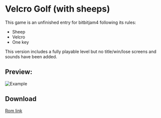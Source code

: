# Velcro Golf (with sheeps)

This game is an unfinished entry for bitbitjam4 following its rules:

* Sheep
* Velcro
* One key

This version includes a fully playable level but no title/win/lose screens and sounds have been added.

## Preview:

![Example](http://brovador.github.io/velcro-golf-with-sheeps/game-preview.gif)

## Download

[Rom link](https://github.com/brovador/velcro-golf-with-sheeps/blob/master/bin/VELCRO_GOLF.gb?raw=true)


